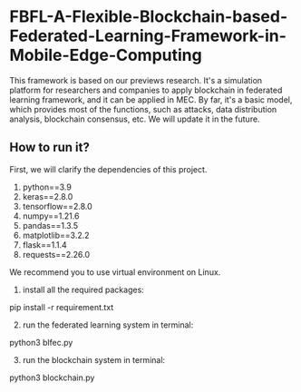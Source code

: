 # FBFL-A-Flexible-Blockchain-based-Federated-Learning-Framework-in-Mobile-Edge-Computing
This framework is based on our previews research. It's a simulation platform for researchers and companies to apply blockchain in federated learning framework, and it can be applied in MEC. By far, it's a basic model, which provides most of the functions, such as attacks, data distribution analysis, blockchain consensus, etc. We will update it in the future. 

## How to run it?
First, we will clarify the dependencies of this project.
1. python==3.9
2. keras==2.8.0
3. tensorflow==2.8.0
4. numpy==1.21.6
5. pandas==1.3.5
6. matplotlib==3.2.2
7. flask==1.1.4
8. requests==2.26.0

We recommend you to use virtual environment on Linux.

1. install all the required packages:

pip install -r requirement.txt

2. run the federated learning system in terminal:

python3 blfec.py

3. run the blockchain system in terminal:

python3 blockchain.py







